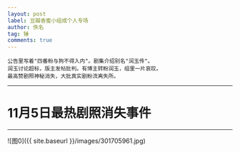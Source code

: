 ```yaml
---
layout: post
label: 豆瓣香蜜小组成个人专场
author: 佚名
tag: 锤
comments: true
---
```


    公告里写着"四番粉与狗不得入内"。剧集介绍别名"润玉传"。
    润玉讨论超标，版主发帖批判。有博主转粉润玉，组里一片哀叹。
    最高赞剧照神秘消失，大批真实剧粉流离失所。

---

# 11月5日最热剧照消失事件

---

![图0]({{ site.baseurl }}/images/301705961.jpg)
